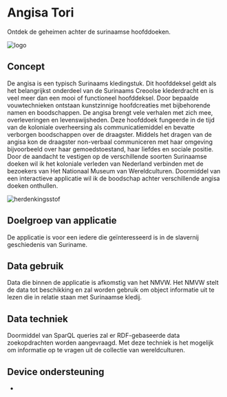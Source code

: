# Angisa Tori
Ontdek de geheimen achter de surinaamse hoofddoeken.

<img src="https://oege.ie.hva.nl/~westere6/techtrack/angisa.jpg" alt="logo">

## Concept
De angisa is een typisch Surinaams kledingstuk. Dit hoofddeksel geldt als het belangrijkst onderdeel van de Surinaams Creoolse klederdracht en is veel meer dan een mooi of functioneel hoofddeksel.
Door bepaalde vouwtechnieken ontstaan kunstzinnige hoofdcreaties met bijbehorende namen en boodschappen.
De angisa brengt vele verhalen met zich mee, overleveringen en levenswijsheden. Deze hoofddoek fungeerde in de tijd van de koloniale overheersing als communicatiemiddel en bevatte verborgen boodschappen over de draagster. Middels het dragen van de angisa kon de draagster non-verbaal communiceren met haar omgeving bijvoorbeeld over haar gemoedstoestand, haar liefdes en sociale positie.
Door de aandacht te vestigen op de verschillende soorten Surinaamse doeken wil ik het koloniale verleden van Nederland  verbinden met de bezoekers van Het Nationaal Museum van Wereldculturen. Doormiddel van een interactieve applicatie wil ik de boodschap achter verschillende angisa doeken onthullen. 

<img src="https://oege.ie.hva.nl/~westere6/techtrack/herdenkingsstof.jpg" alt="herdenkingsstof">

## Doelgroep van applicatie
De applicatie is voor een iedere die geïnteresseerd is in de slavernij geschiedenis van Suriname.

## Data gebruik
Data die binnen de applicatie is afkomstig van het NMVW. Het NMVW stelt de data tot beschikking en zal worden gebruik om  object informatie uit te lezen die in relatie staan met Surinaamse kledij.

## Data techniek
Doormiddel van SparQL queries zal er RDF-gebaseerde data zoekopdrachten worden aangevraagd. Met deze techniek is het mogelijk om informatie op te vragen uit de collectie van wereldculturen.

## Device ondersteuning
-







